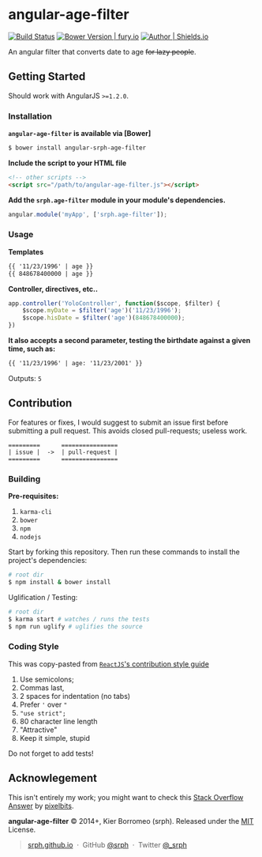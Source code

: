 # angular-age-filter

[![Build Status](https://travis-ci.org/srph/angular-age-filter.svg)](https://travis-ci.org/srph/angular-age-filter)
[![Bower Version | fury.io](https://badge.fury.io/bo/angular-srph-age-filter.svg)](https://badge.fury.io/bo/angular-srph-age-filter.svg)
[![Author | Shields.io](http://img.shields.io/badge/author-%40srph-blue.svg?style=flat-square)](http://twitter.com/_srph)

An angular filter that converts date to age <del>for lazy people</del>.

## Getting Started

Should work with AngularJS ```>=1.2.0```.

### Installation

**```angular-age-filter``` is available via [Bower]**

```bash
$ bower install angular-srph-age-filter
```

**Include the script to your HTML file**

```html
<!-- other scripts -->
<script src="/path/to/angular-age-filter.js"></script>
```

**Add the ```srph.age-filter``` module in your module's dependencies.**

```js
angular.module('myApp', ['srph.age-filter']);
```

### Usage

**Templates**

```html
{{ '11/23/1996' | age }}
{{ 848678400000 | age }}
```

**Controller, directives, etc..**

```js
app.controller('YoloController', function($scope, $filter) {
	$scope.myDate = $filter('age')('11/23/1996');
	$scope.hisDate = $filter('age')(848678400000);
})
```

**It also accepts a second parameter, testing the birthdate against a given time, such as:**

```html
{{ '11/23/1996' | age: '11/23/2001' }}
```

Outputs: ```5```

## Contribution

For features or fixes, I would suggest to submit an issue first before submitting a pull request. This avoids closed pull-requests; useless work.

```
=========      ================
| issue |  ->  | pull-request |
=========      ================
```

### Building

**Pre-requisites:**

1. ```karma-cli```
2. ```bower```
3. ```npm```
4. ```nodejs```

Start by forking this repository. Then run these commands to install the project's dependencies:

```bash
# root dir
$ npm install & bower install
```

Uglification / Testing:

```bash
# root dir
$ karma start # watches / runs the tests
$ npm run uglify # uglifies the source
```

### Coding Style

This was copy-pasted from [```ReactJS```'s contribution style guide](https://github.com/facebook/react/blob/master/CONTRIBUTING.md)

1. Use semicolons;
2. Commas last,
3. 2 spaces for indentation (no tabs)
4. Prefer ```'``` over ```"```
5. ```"use strict";```
6. 80 character line length
8. "Attractive"
9. Keep it simple, stupid

Do not forget to add tests!


## Acknowlegement

This isn't entirely my work; you might want to check this [Stack Overflow Answer](http://stackoverflow.com/questions/24883308/convert-birthday-to-age-in-angularjs) by [pixelbits](http://stackoverflow.com/users/3661630/pixelbits).

**angular-age-filter** © 2014+, Kier Borromeo (srph). Released under the [MIT](http://mit-license.org/) License.<br>

> [srph.github.io](http://srph.github.io) &nbsp;&middot;&nbsp;
> GitHub [@srph](https://github.com/srph) &nbsp;&middot;&nbsp;
> Twitter [@_srph](https://twitter.com/_srph)

[MIT]: http://mit-license.org/